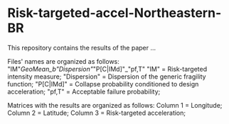 # Risk-targeted-accel-Northeastern-BR
This repository contains the results of the paper ...

Files' names are organized as follows:
"IM"_GeoMean_b"Dispersion"_"P[C|IMd]"_"pf,T"
"IM" = Risk-targeted intensity measure;
"Dispersion" = Dispersion of the generic fragility function;
"P[C|IMd]" = Collapse probability conditioned to design acceleration;
"pf,T" = Acceptable failure probability;

Matrices with the results are organized as follows:
Column 1 = Longitude;
Column 2 = Latitude;
Column 3 = Risk-targeted acceleration;
